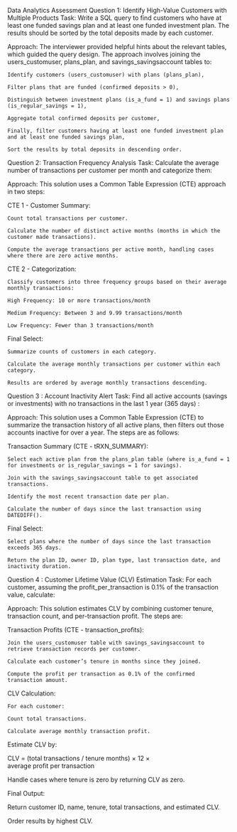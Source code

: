 Data Analytics Assessment
Question 1: Identify High-Value Customers with Multiple Products
Task:
Write a SQL query to find customers who have at least one funded savings plan and at least one funded investment plan. The results should be sorted by the total deposits made by each customer.

Approach:
The interviewer provided helpful hints about the relevant tables, which guided the query design. The approach involves joining the users_customuser, plans_plan, and savings_savingsaccount tables to:

    Identify customers (users_customuser) with plans (plans_plan),

    Filter plans that are funded (confirmed deposits > 0),

    Distinguish between investment plans (is_a_fund = 1) and savings plans (is_regular_savings = 1),

    Aggregate total confirmed deposits per customer,

    Finally, filter customers having at least one funded investment plan and at least one funded savings plan,

    Sort the results by total deposits in descending order.


Question 2: Transaction Frequency Analysis
Task:
Calculate the average number of transactions per customer per month and categorize them:

Approach:
This solution uses a Common Table Expression (CTE) approach in two steps:

CTE 1 - Customer Summary:

    Count total transactions per customer.

    Calculate the number of distinct active months (months in which the customer made transactions).

    Compute the average transactions per active month, handling cases where there are zero active months.

CTE 2 - Categorization:

    Classify customers into three frequency groups based on their average monthly transactions:

    High Frequency: 10 or more transactions/month

    Medium Frequency: Between 3 and 9.99 transactions/month

    Low Frequency: Fewer than 3 transactions/month

Final Select:

    Summarize counts of customers in each category.

    Calculate the average monthly transactions per customer within each category.

    Results are ordered by average monthly transactions descending.



Question 3 : Account Inactivity Alert
Task:
Find all active accounts (savings or investments) with no transactions in the last 1 year (365 days) :

Approach:
    This solution uses a Common Table Expression (CTE) to summarize the transaction history of all active plans, then filters out those accounts inactive for over a year. The steps are as follows:

Transaction Summary (CTE - tRXN_SUMMARY):

    Select each active plan from the plans_plan table (where is_a_fund = 1 for investments or is_regular_savings = 1 for savings).

    Join with the savings_savingsaccount table to get associated transactions.

    Identify the most recent transaction date per plan.

    Calculate the number of days since the last transaction using DATEDIFF().

Final Select:

    Select plans where the number of days since the last transaction exceeds 365 days.

    Return the plan ID, owner ID, plan type, last transaction date, and inactivity duration.



Question 4 : Customer Lifetime Value (CLV) Estimation
Task:
For each customer, assuming the profit_per_transaction is 0.1% of the transaction value, calculate:


Approach:
    This solution estimates CLV by combining customer tenure, transaction count, and per-transaction profit. The steps are:

Transaction Profits (CTE - transaction_profits):

    Join the users_customuser table with savings_savingsaccount to retrieve transaction records per customer.

    Calculate each customer’s tenure in months since they joined.

    Compute the profit per transaction as 0.1% of the confirmed transaction amount.

CLV Calculation:

    For each customer:

    Count total transactions.

    Calculate average monthly transaction profit.

Estimate CLV by:

CLV = (total transactions / tenure months) × 12 × average profit per transaction

Handle cases where tenure is zero by returning CLV as zero.

Final Output:

Return customer ID, name, tenure, total transactions, and estimated CLV.

Order results by highest CLV.